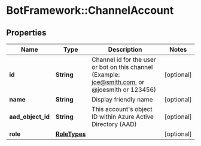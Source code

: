 # BotFramework::ChannelAccount

## Properties
Name | Type | Description | Notes
------------ | ------------- | ------------- | -------------
**id** | **String** | Channel id for the user or bot on this channel (Example: joe@smith.com, or @joesmith or 123456) | [optional] 
**name** | **String** | Display friendly name | [optional] 
**aad_object_id** | **String** | This account&#x27;s object ID within Azure Active Directory (AAD) | [optional] 
**role** | [**RoleTypes**](RoleTypes.md) |  | [optional] 

